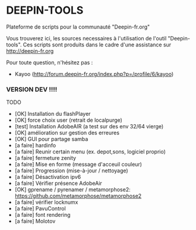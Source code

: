 # DEEPIN-TOOLS
Plateforme de scripts pour la communauté "Deepin-fr.org"

Vous trouverez ici, les sources necessaires à l'utilisation de l'outil "Deepin-tools".
Ces scripts sont produits dans le cadre d'une assistance sur http://deepin-fr.org

Pour toute question, n'hésitez pas :
- Kayoo (http://forum.deepin-fr.org/index.php?p=/profile/6/kayoo)



### VERSION DEV !!!!


TODO
- [OK] Installation du flashPlayer 
- [OK] force choix user (retrait de localpurge)
- [test] Installation AdobeAIR (a test sur des env 32/64 vierge)
- [OK] amélioration sur gestion des erreures
- [OK] GUI pour partage samba
- [a faire] hardinfo
- [a faire] Reunir certain menu (ex. depot,sons, logiciel proprio)
- [a faire] fermeture zenity
- [a faire] Mise en forme (message d'acceuil couleur)
- [a faire] Progression (mise-à-jour / nettoyage)
- [a faire] Désactivation ipv6
- [a faire] Vérifier présence AdobeAir
- [OK] gprename / pyrenamer / metamorphose2: https://github.com/metamorphose/metamorphose2
- [a faire] vérifier locknumx
- [a faire] PavuControl
- [a faire] font rendering
- [a faire] Molotov
